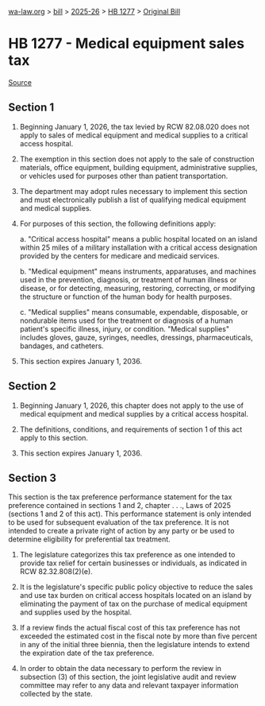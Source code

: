 [wa-law.org](/) > [bill](/bill/) > [2025-26](/bill/2025-26/) > [HB 1277](/bill/2025-26/hb/1277/) > [Original Bill](/bill/2025-26/hb/1277/1/)

# HB 1277 - Medical equipment sales tax

[Source](http://lawfilesext.leg.wa.gov/biennium/2025-26/Pdf/Bills/House%20Bills/1277.pdf)

## Section 1
1. Beginning January 1, 2026, the tax levied by RCW 82.08.020 does not apply to sales of medical equipment and medical supplies to a critical access hospital.

2. The exemption in this section does not apply to the sale of construction materials, office equipment, building equipment, administrative supplies, or vehicles used for purposes other than patient transportation.

3. The department may adopt rules necessary to implement this section and must electronically publish a list of qualifying medical equipment and medical supplies.

4. For purposes of this section, the following definitions apply:

    a. "Critical access hospital" means a public hospital located on an island within 25 miles of a military installation with a critical access designation provided by the centers for medicare and medicaid services.

    b. "Medical equipment" means instruments, apparatuses, and machines used in the prevention, diagnosis, or treatment of human illness or disease, or for detecting, measuring, restoring, correcting, or modifying the structure or function of the human body for health purposes.

    c. "Medical supplies" means consumable, expendable, disposable, or nondurable items used for the treatment or diagnosis of a human patient's specific illness, injury, or condition. "Medical supplies" includes gloves, gauze, syringes, needles, dressings, pharmaceuticals, bandages, and catheters.

5. This section expires January 1, 2036.

## Section 2
1. Beginning January 1, 2026, this chapter does not apply to the use of medical equipment and medical supplies by a critical access hospital.

2. The definitions, conditions, and requirements of section 1 of this act apply to this section.

3. This section expires January 1, 2036.

## Section 3
This section is the tax preference performance statement for the tax preference contained in sections 1 and 2, chapter . . ., Laws of 2025 (sections 1 and 2 of this act). This performance statement is only intended to be used for subsequent evaluation of the tax preference. It is not intended to create a private right of action by any party or be used to determine eligibility for preferential tax treatment.

1. The legislature categorizes this tax preference as one intended to provide tax relief for certain businesses or individuals, as indicated in RCW 82.32.808(2)(e).

2. It is the legislature's specific public policy objective to reduce the sales and use tax burden on critical access hospitals located on an island by eliminating the payment of tax on the purchase of medical equipment and supplies used by the hospital.

3. If a review finds the actual fiscal cost of this tax preference has not exceeded the estimated cost in the fiscal note by more than five percent in any of the initial three biennia, then the legislature intends to extend the expiration date of the tax preference.

4. In order to obtain the data necessary to perform the review in subsection (3) of this section, the joint legislative audit and review committee may refer to any data and relevant taxpayer information collected by the state.
